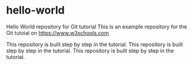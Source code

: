 # hello-world
Hello World repository for Git tutorial
This is an example repository for the Git tutoial on https://www.w3schools.com

This repository is built step by step in the tutorial.
This repository is built step by step in the tutorial.
This repository is built step by step in the tutorial.